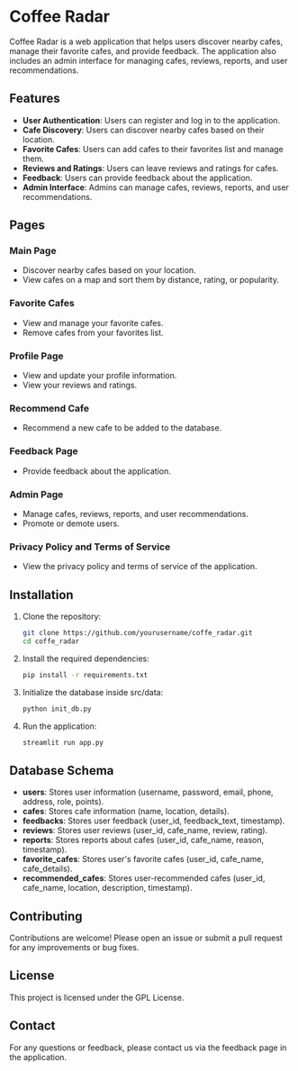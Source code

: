 # Coffee Radar

Coffee Radar is a web application that helps users discover nearby cafes, manage their favorite cafes, and provide feedback. The application also includes an admin interface for managing cafes, reviews, reports, and user recommendations.

## Features

- **User Authentication**: Users can register and log in to the application.
- **Cafe Discovery**: Users can discover nearby cafes based on their location.
- **Favorite Cafes**: Users can add cafes to their favorites list and manage them.
- **Reviews and Ratings**: Users can leave reviews and ratings for cafes.
- **Feedback**: Users can provide feedback about the application.
- **Admin Interface**: Admins can manage cafes, reviews, reports, and user recommendations.

## Pages

### Main Page
- Discover nearby cafes based on your location.
- View cafes on a map and sort them by distance, rating, or popularity.

### Favorite Cafes
- View and manage your favorite cafes.
- Remove cafes from your favorites list.

### Profile Page
- View and update your profile information.
- View your reviews and ratings.

### Recommend Cafe
- Recommend a new cafe to be added to the database.

### Feedback Page
- Provide feedback about the application.

### Admin Page
- Manage cafes, reviews, reports, and user recommendations.
- Promote or demote users.

### Privacy Policy and Terms of Service
- View the privacy policy and terms of service of the application.

## Installation

1. Clone the repository:
	```bash
	git clone https://github.com/yourusername/coffe_radar.git
	cd coffe_radar
	```

2. Install the required dependencies:
	```bash
	pip install -r requirements.txt
	```

3. Initialize the database inside src/data:
	```bash
	python init_db.py
	```

4. Run the application:
	```bash
	streamlit run app.py
	```

## Database Schema

- **users**: Stores user information (username, password, email, phone, address, role, points).
- **cafes**: Stores cafe information (name, location, details).
- **feedbacks**: Stores user feedback (user_id, feedback_text, timestamp).
- **reviews**: Stores user reviews (user_id, cafe_name, review, rating).
- **reports**: Stores reports about cafes (user_id, cafe_name, reason, timestamp).
- **favorite_cafes**: Stores user's favorite cafes (user_id, cafe_name, cafe_details).
- **recommended_cafes**: Stores user-recommended cafes (user_id, cafe_name, location, description, timestamp).

## Contributing

Contributions are welcome! Please open an issue or submit a pull request for any improvements or bug fixes.

## License

This project is licensed under the GPL License.

## Contact

For any questions or feedback, please contact us via the feedback page in the application.
